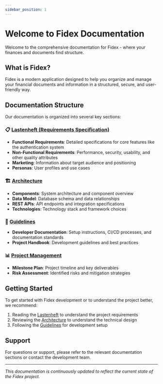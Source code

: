 ```yaml
---
sidebar_position: 1
---
```


# Welcome to Fidex Documentation

Welcome to the comprehensive documentation for Fidex - where your finances and documents find structure.

## What is Fidex?

Fidex is a modern application designed to help you organize and manage your financial documents and information in a structured, secure, and user-friendly way.

## Documentation Structure

Our documentation is organized into several key sections:

### 📋 [Lastenheft (Requirements Specification)](/docs/category/lastenheft)
- **Functional Requirements**: Detailed specifications for core features like the authentication system
- **Non-Functional Requirements**: Performance, security, usability, and other quality attributes
- **Marketing**: Information about target audience and positioning
- **Personas**: User profiles and use cases

### 🏗️ [Architecture](/docs/category/architektur)
- **Components**: System architecture and component overview
- **Data Model**: Database schema and data relationships
- **REST APIs**: API endpoints and integration specifications
- **Technologies**: Technology stack and framework choices

### 📖 [Guidelines](/docs/category/guidelines)
- **Developer Documentation**: Setup instructions, CI/CD processes, and documentation standards
- **Project Handbook**: Development guidelines and best practices

### 📊 [Project Management](/docs/category/projektmanagement)
- **Milestone Plan**: Project timeline and key deliverables
- **Risk Assessment**: Identified risks and mitigation strategies

## Getting Started

To get started with Fidex development or to understand the project better, we recommend:

1. Reading the [Lastenheft](/docs/category/lastenheft) to understand the project requirements
2. Reviewing the [Architecture](/docs/category/architektur) to understand the technical design
3. Following the [Guidelines](/docs/category/guidelines) for development setup

## Support

For questions or support, please refer to the relevant documentation sections or contact the development team.

---

*This documentation is continuously updated to reflect the current state of the Fidex project.*